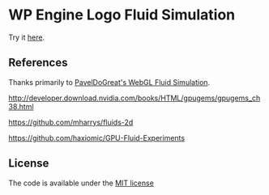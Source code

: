# WP Engine Logo Fluid Simulation

Try it [here](https://asmartbear.github.io/wpe-logo-fluid/).

## References

Thanks primarily to [PavelDoGreat's WebGL Fluid Simulation](https://github.com/PavelDoGreat/WebGL-Fluid-Simulation).

http://developer.download.nvidia.com/books/HTML/gpugems/gpugems_ch38.html

https://github.com/mharrys/fluids-2d

https://github.com/haxiomic/GPU-Fluid-Experiments

## License

The code is available under the [MIT license](LICENSE)
